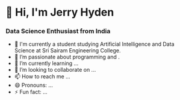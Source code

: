 # 👋 Hi, I'm Jerry Hyden 
### Data Science Enthusiast from India
- 🏫 I'm currently a student studying Artificial Intelligence and Data Science at Sri Sairam Engineering College.
- 💪 I’m passionate about programming and .
- 🌱 I’m currently learning ...
- 💞️ I’m looking to collaborate on ...
- 📫 How to reach me ...
- 😄 Pronouns: ...
- ⚡ Fun fact: ...

<!---
Jerryhyden/Jerryhyden is a ✨ special ✨ repository because its `README.md` (this file) appears on your GitHub profile.
You can click the Preview link to take a look at your changes.
--->
